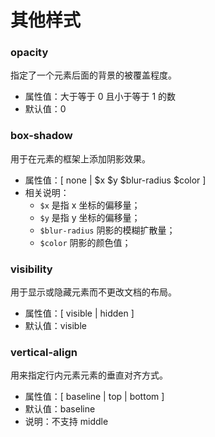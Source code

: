 # 其他样式

### opacity
指定了一个元素后面的背景的被覆盖程度。

- 属性值：大于等于 0 且小于等于 1 的数
- 默认值：0

### box-shadow
用于在元素的框架上添加阴影效果。

- 属性值：[ none | $x $y $blur-radius $color ]
- 相关说明：
   - `$x` 是指 x 坐标的偏移量；
   - `$y` 是指 y 坐标的偏移量；
   - `$blur-radius` 阴影的模糊扩散量；
   - `$color` 阴影的颜色值；

### visibility
用于显示或隐藏元素而不更改文档的布局。

- 属性值：[ visible | hidden ]
- 默认值：visible

### vertical-align
用来指定行内元素元素的垂直对齐方式。

- 属性值：[ baseline | top | bottom ]
- 默认值：baseline
- 说明：不支持 middle
